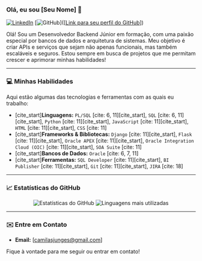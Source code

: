 ### Olá, eu sou [Seu Nome] 👋

[![LinkedIn](https://img.shields.io/badge/-LinkedIn-0077B5?style=for-the-badge&logo=linkedin&logoColor=white)]([www.linkedin.com/in/camila-sara-b2b648271])
[![GitHub](https://img.shields.io/badge/-GitHub-181717?style=for-the-badge&logo=github&logoColor=white)]([[Link para seu perfil do GitHub](https://github.com/camilajunges)])

Olá! Sou um Desenvolvedor Backend Júnior em formação, com uma paixão especial por bancos de dados e arquitetura de sistemas. Meu objetivo é criar APIs e serviços que sejam não apenas funcionais, mas também escaláveis e seguros. Estou sempre em busca de projetos que me permitam crescer e aprimorar minhas habilidades!

---

### 💻 Minhas Habilidades

Aqui estão algumas das tecnologias e ferramentas com as quais eu trabalho:

- [cite_start]**Linguagens:** `PL/SQL` [cite: 6, 11][cite_start], `SQL` [cite: 6, 11][cite_start], `Python` [cite: 11][cite_start], `JavaScript` [cite: 11][cite_start], `HTML` [cite: 11][cite_start], `CSS` [cite: 11]
- [cite_start]**Frameworks & Bibliotecas:** `Django` [cite: 11][cite_start], `Flask` [cite: 11][cite_start], `Oracle APEX` [cite: 11][cite_start], `Oracle Integration Cloud (OIC)` [cite: 11][cite_start], `SOA Suite` [cite: 11]
- [cite_start]**Bancos de Dados:** `Oracle` [cite: 6, 7, 11]
- [cite_start]**Ferramentas:** `SQL Developer` [cite: 11][cite_start], `BI Publisher` [cite: 11][cite_start], `Git` [cite: 11][cite_start], `JIRA` [cite: 18]
---

### 📈 Estatísticas do GitHub

<p align="center">
  <img src="https://github-readme-stats.vercel.app/api?username=[Seu-Usuário-GitHub]&show_icons=true&theme=dracula" alt="Estatísticas do GitHub" />
  <img src="https://github-readme-stats.vercel.app/api/top-langs/?username=[Seu-Usuário-GitHub]&layout=compact&theme=dracula" alt="Linguagens mais utilizadas" />
</p>

---

### ✉️ Entre em Contato

- **Email:** [camilasjunges@gmail.com]

Fique à vontade para me seguir ou entrar em contato!
